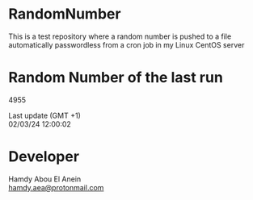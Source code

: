# RandomNumber    
This is a test repository where a random number is pushed to a file automatically passwordless from a cron job in my Linux CentOS server    
# Random Number of the last run   
4955
      
Last update (GMT +1)    
02/03/24 12:00:02
# Developer    
Hamdy Abou El Anein   
hamdy.aea@protonmail.com
